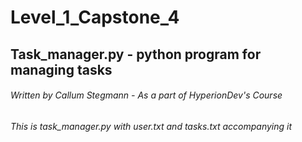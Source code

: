 # Level_1_Capstone_4
## Task_manager.py  - python program for managing tasks
###### Written by Callum Stegmann - As a part of HyperionDev's Course

###### This is task_manager.py with user.txt and tasks.txt accompanying it

